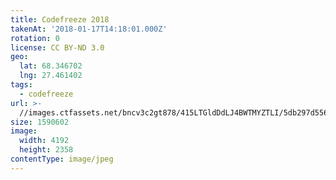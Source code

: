 ```yaml
---
title: Codefreeze 2018
takenAt: '2018-01-17T14:18:01.000Z'
rotation: 0
license: CC BY-ND 3.0
geo:
  lat: 68.346702
  lng: 27.461402
tags:
  - codefreeze
url: >-
  //images.ctfassets.net/bncv3c2gt878/415LTGldDdLJ4BWTMYZTLI/5db297d5564c91d4d53dd347c38b3088/codefreeze-2018_25929202468_o
size: 1590602
image:
  width: 4192
  height: 2358
contentType: image/jpeg
---
```


